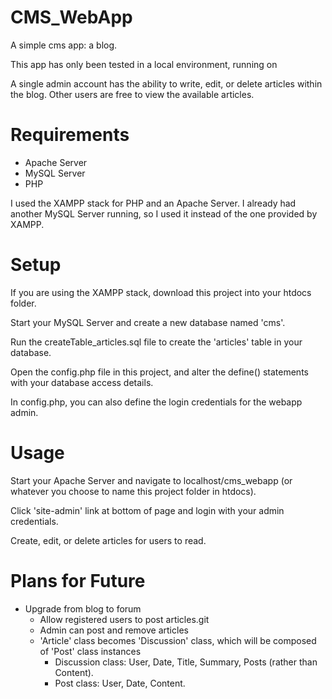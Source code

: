 # CMS_WebApp
A simple cms app: a blog.

This app has only been tested in a local environment, running on 

A single admin account has the ability to write, edit, or delete articles within the blog. Other users are free to view the available articles. 

# Requirements
- Apache Server
- MySQL Server
- PHP

I used the XAMPP stack for PHP and an Apache Server. I already had another MySQL Server running, so I used it instead of the one provided by XAMPP.

# Setup
If you are using the XAMPP stack, download this project into your htdocs folder. 

Start your MySQL Server and create a new database named 'cms'.

Run the createTable_articles.sql file to create the 'articles' table in your database.

Open the config.php file in this project, and alter the define() statements with your database access details.

In config.php, you can also define the login credentials for the webapp admin.

# Usage
Start your Apache Server and navigate to localhost/cms_webapp (or whatever you choose to name this project folder in htdocs).

Click 'site-admin' link at bottom of page and login with your admin credentials. 

Create, edit, or delete articles for users to read.

# Plans for Future
- Upgrade from blog to forum
    - Allow registered users to post articles.git
    - Admin can post and remove articles
    - 'Article' class becomes 'Discussion' class, which will be composed of 'Post' class instances
        - Discussion class: User, Date, Title, Summary, Posts (rather than Content).
        - Post class: User, Date, Content.

